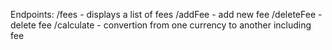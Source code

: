 Endpoints: 
  /fees - displays a list of fees
  /addFee - add new fee
  /deleteFee - delete fee
  /calculate - convertion from one currency to another including fee
  
  
  